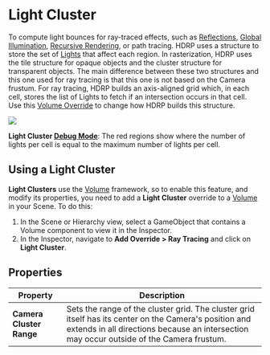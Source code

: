 # Light Cluster

To compute light bounces for ray-traced effects, such as [Reflections](Ray-Traced-Reflections.html), [Global Illumination](Ray-Traced-Global-Illumination.html), [Recursive Rendering](Ray-Tracing-Recursive-Rendering.html), or path tracing. HDRP uses a structure to store the set of [Lights](Light-Component.html) that affect each region. In rasterization, HDRP uses the tile structure for opaque objects and the cluster structure for transparent objects. The main difference between these two structures and this one used for ray tracing is that this one is not based on the Camera frustum.
For ray tracing, HDRP builds an axis-aligned grid which, in each cell, stores the list of Lights to fetch if an intersection occurs in that cell. Use this [Volume Override](Volume-Components.html) to change how HDRP builds this structure.

![](Images/RayTracingLightCluster1.png)

**Light Cluster [Debug Mode](Ray-Tracing-Debug.html)**: The red regions show where the number of lights per cell is equal to the maximum number of lights per cell.

## Using a Light Cluster

**Light Clusters** use the [Volume](Volumes.html) framework, so to enable this feature, and modify its properties, you need to add a **Light Cluster** override to a [Volume](Volumes.html) in your Scene. To do this:

1. In the Scene or Hierarchy view, select a GameObject that contains a Volume component to view it in the Inspector.
2. In the Inspector, navigate to **Add Override > Ray Tracing** and click on **Light Cluster**.

## Properties

| **Property**             | **Description**                                              |
| ------------------------ | ------------------------------------------------------------ |
| **Camera Cluster Range** | Sets the range of the cluster grid. The cluster grid itself has its center on the Camera's position and extends in all directions because an intersection may occur outside of the Camera frustum. |

